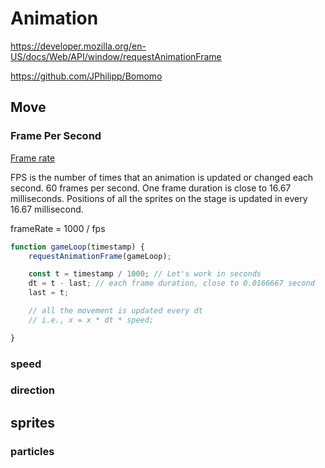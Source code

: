 # Animation

<https://developer.mozilla.org/en-US/docs/Web/API/window/requestAnimationFrame>

<https://github.com/JPhilipp/Bomomo>

## Move

### Frame Per Second

[Frame rate](https://en.wikipedia.org/wiki/Frame_rate)

FPS is the number of times that an animation is updated or changed each second. 60 frames per second. One frame duration is close to 16.67 milliseconds. Positions of all the sprites on the stage is updated in every 16.67 millisecond.

frameRate = 1000 / fps

```js
function gameLoop(timestamp) {
    requestAnimationFrame(gameLoop);

    const t = timestamp / 1000; // Let's work in seconds
    dt = t - last; // each frame duration, close to 0.0166667 second
    last = t;

    // all the movement is updated every dt
    // i.e., x = x * dt * speed;

}
```

### speed

### direction

## sprites

### particles
